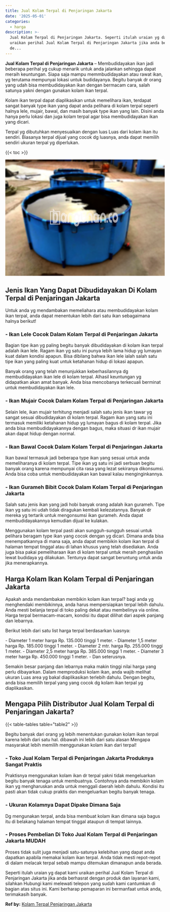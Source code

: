 ```yaml
---
title: Jual Kolam Terpal di Penjaringan Jakarta
date: '2025-05-01'
categories:
  - harga
description: >-
  Jual Kolam Terpal di Penjaringan Jakarta. Seperti itulah uraian yg dapat kami
  uraikan perihal Jual Kolam Terpal di Penjaringan Jakarta jika anda berhasrat
  de...
---
```


**Jual Kolam Terpal di Penjaringan Jakarta** – Membudidayakan ikan jadi beberapa perihal yg cukup menarik untuk anda jalankan sehingga dapat meraih keuntungan. Siapa saja mampu memmbudidayakan atau rawat ikan, yg terutama mempunyai lokasi untuk budidayanya. Begitu banyak dr orang yang udah bisa membudidayakan ikan dengan bermacam cara, salah satunya yakni dengan gunakan kolam ikan terpal.

Kolam ikan terpal dapat diaplikasikan untuk memelihara ikan, terdapat sangat banyak type ikan yang dapat anda pelihara di kolam terpal seperti halnya lele, mujair, bawal, dan masih banyak type ikan yang lain. Disini anda hanya perlu lokasi dan juga kolam terpal agar bisa membudidayakan ikan yang dicari.

Terpal yg dibutuhkan menyesuaikan dengan luas Luas dari kolam ikan itu sendiri. Biasanya terpal dijual yang cocok dg luasnya, anda dapat memilih sendiri ukuran terpal yg diperlukan.

{{< toc >}}

![Jual Kolam Terpal di Penjaringan Jakarta](/images/jual-kolam-terpal-18.png)

## Jenis Ikan Yang Dapat Dibudidayakan Di Kolam Terpal di Penjaringan Jakarta

Untuk anda yg mendambakan memeliahara atau membudidayakan kolam ikan terpal, anda dapat menentukan lebih dari satu ikan sebagaimana halnya berikut!

### \- Ikan Lele Cocok Dalam Kolam Terpal di Penjaringan Jakarta

Bagian tipe ikan yg paling begitu banyak dibudidayakan di kolam ikan terpal adalah ikan lele. Ragam ikan yg satu ini punya lebih lama hidup yg lumayan kuat dalam kondisi apapun. Bisa dibilang bahwa ikan lele ialah salah satu tipe ikan yang paling kuat untuk ketahanan hidup di lokasi apapun.

Banyak orang yang telah menunjukkan keberhasilannya dg membudidayakan ikan lele di kolam terpal. Alhasil keuntungan yg didapatkan akan amat banyak. Anda bisa mencobanya terkecuali berminat untuk membudidayakan ikan lele.

### \- Ikan Mujair Cocok Dalam Kolam Terpal di Penjaringan Jakarta

Selain lele, ikan mujair terhitung menjadi salah satu jenis ikan tawar yg sangat sesuai dibudidayakan di kolam terpal. Ragam ikan yang satu ini termasuk memiliki ketahanan hidup yg lumayan bagus di kolam terpal. Jika anda bisa membudidayakannya dengan bagus, maka situasi dr ikan mujair akan dapat hidup dengan normal.

### \- Ikan Bawal Cocok Dalam Kolam Terpal di Penjaringan Jakarta

Ikan bawal termasuk jadi beberapa type ikan yang sesuai untuk anda memeliharanya di kolam terpal. Tipe ikan yg satu ini jadi serbuan begitu banyak orang karena mempunyai cita rasa yang lezat sekiranya dikonsumsi. Anda bisa coba untuk membudidayakan kan bawal kalau menginginkannya.

### \- Ikan Gurameh Bibit Cocok Dalam Kolam Terpal di Penjaringan Jakarta

Salah satu jenis ikan yang jadi hobi banyak orang adalah ikan gurameh. Tipe ikan yg satu ini udah tidak diragukan kembali kelezatannya. Banyak dr mereka yg tertarik untuk mengonsumsi ikan gurameh. Anda dapat membudidayakannya kemudian dijual ke kulakan.

Menggunakan kolam terpal pasti akan sungguh-sungguh sesuai untuk pelihara beragam type ikan yang cocok dengan yg dicari. Dimana anda bisa menempatkannya di mana saja, anda dapat membikin kolam ikan terpal di halaman tempat tinggal atau di lahan khusus yang telah disediakan. Anda juga bisa pakai pemeliharaan ikan di kolam terpal untuk meraih penghasilan lewat budidaya yg dilakukan. Tentunya dapat sangat beruntung untuk anda jika menerapkannya.

## Harga Kolam Ikan Kolam Terpal di Penjaringan Jakarta

Apakah anda mendambakan membikin kolam ikan terpal? bagi anda yg menghendaki membikinnya, anda harus mempersiapkan terpal lebih dahulu. Anda mesti belanja terpal di toko paling dekat atau membelinya via online. Harga terpal bermacam-macam, kondisi itu dapat dilihat dari aspek panjang dan lebarnya.

Berikut lebih dari satu list harga terpal berdasarkan luasnya:

\- Diameter 1 meter harga Rp. 135.000 tinggi 1 meter. - Diameter 1,5 meter harga Rp. 185.000 tinggi 1 meter. - Diameter 2 mtr. harga Rp. 255.000 tinggi 1 meter. - Diameter 2,5 meter harga Rp. 385.000 tinggi 1 meter. - Diameter 3 meter harga Rp. 450.000 tinggi 1 meter. - Dan seterusnya.

Semakin besar panjang dan lebarnya maka makin tinggi nilai harga yang perlu dibayarkan. Dalam memproduksi kolam ikan, anda wajib melihat ukuran Luas area yg bakal diaplikasikan terlebih dahulu. Dengan begitu, anda bisa memilih terpal yang yang cocok dg kolam ikan terpal yg diaplikasikan.

## Mengapa Pilih Distributor Jual Kolam Terpal di Penjaringan Jakarta?

{{< table-tables table="table2" >}}

Begitu banyak dari orang yg lebih menentukan gunakan kolam ikan terpal karena lebih dari satu hal. dibawah ini lebih dari satu alasan Mengapa masyarakat lebih memilih menggunakan kolam ikan dari terpal!

### \- Toko Jual Kolam Terpal di Penjaringan Jakarta Produknya Sangat Praktis

Praktisnya menggunakan kolam ikan dr terpal yakni tidak mengeluarkan begitu banyak tenaga untuk membuatnya. Contohnya anda membikin kolam ikan yg mengharuskan anda untuk menggali daerah lebih dahulu. Kondisi itu pasti akan tidak cukup praktis dan mengeluarkan begitu banyak tenaga.

### \- Ukuran Kolamnya Dapat Dipake Dimana Saja

Dg mengunakan terpal, anda bisa membuat kolam ikan dimana saja bagus itu di belakang halaman tempat tinggal ataupun di tempat lainnya.

### \- Proses Pembelian Di Toko Jual Kolam Terpal di Penjaringan Jakarta MUDAH

Proses tidak sulit juga menjadi satu-satunya kelebihan yang dapat anda dapatkan apabila memakai kolam ikan terpal. Anda tidak mesti repot-repot di dalam melacak terpal sebab mampu ditemukan dimanapun anda berada.

Seperti itulah uraian yg dapat kami uraikan perihal Jual Kolam Terpal di Penjaringan Jakarta jika anda berhasrat dengan produk dan layanan kami, silahkan Hubungi kami melewati telepon yang sudah kami cantumkan di bagian atas situs ini. Kami berharap pemaparan ini bermanfaat untuk anda, terimakasih banyak.

**Ref by:** [Kolam Terpal Penjaringan Jakarta](https://id.wikipedia.org/wiki/Kolam)
